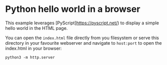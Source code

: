 # Python hello world in a browser

This example leverages [PyScript]https://pyscript.net/) to display a simple hello world in the HTML page.


You can open the `index.html` file directly from you filesystem or serve this directory in your favourite webserver and navigate to `host:port` to open the index.html in your browser:

```
python3 -m http.server
```
